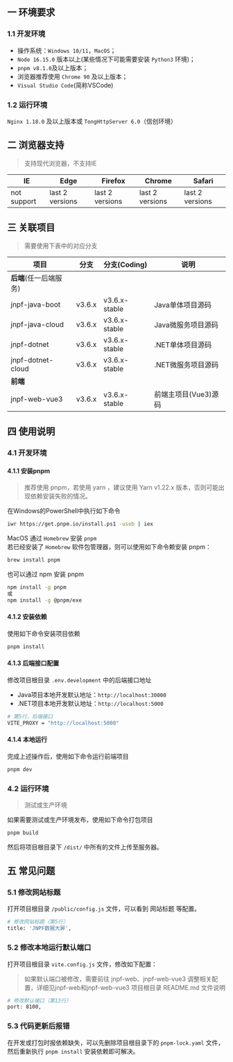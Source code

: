 ## 一 环境要求

### 1.1 开发环境

- 操作系统：`Windows 10/11`，`MacOS`；
- `Node 16.15.0` 版本以上(某些情况下可能需要安装 `Python3` 环境)；
- `pnpm v8.1.0`及以上版本；
- 浏览器推荐使用 `Chrome 90` 及以上版本；
- `Visual Studio Code`(简称VSCode)

### 1.2 运行环境

`Nginx 1.18.0` 及以上版本或 `TongHttpServer 6.0`（信创环境）

## 二 浏览器支持
> 支持现代浏览器，不支持IE

| IE | Edge | Firefox | Chrome | Safari |
| --- | --- | --- | --- | --- |
| not support | last 2 versions | last 2 versions | last 2 versions | last 2 versions |

## 三 关联项目

> 需要使用下表中的对应分支

| 项目 | 分支 | 分支(Coding) | 说明 |
| --- | --- | --- | --- |
| **后端**(任一后端服务) |  |  |  |
| jnpf-java-boot | v3.6.x | v3.6.x-stable | Java单体项目源码 |
| jnpf-java-cloud | v3.6.x | v3.6.x-stable | Java微服务项目源码 |
| jnpf-dotnet | v3.6.x | v3.6.x-stable | .NET单体项目源码 |
| jnpf-dotnet-cloud | v3.6.x | v3.6.x-stable | .NET微服务项目源码 |
| **前端** |  |  |  |
| jnpf-web-vue3 | v3.6.x | v3.6.x-stable | 前端主项目(Vue3)源码 |

## 四 使用说明
### 4.1 开发环境
#### 4.1.1 安装pnpm

> 推荐使用 pnpm，若使用 yarn ，建议使用 Yarn v1.22.x 版本，否则可能出现依赖安装失败的情况。

在Windows的PowerShell中执行如下命令

```bash
iwr https://get.pnpm.io/install.ps1 -useb | iex
```
MacOS 通过 `Homebrew` 安装 `pnpm` <br/>
若已经安装了 `Homebrew` 软件包管理器，则可以使用如下命令赖安装 pnpm：

```bash
brew install pnpm
```
也可以通过 npm 安装 pnpm

```bash
npm install -g pnpm
或
npm install -g @pnpm/exe
```
#### 4.1.2 安装依赖

使用如下命令安装项目依赖

```bash
pnpm install
```
#### 4.1.3 后端接口配置

修改项目根目录 `.env.development` 中的后端接口地址

- Java项目本地开发默认地址：`http://localhost:30000`
- .NET项目本地开发默认地址：`http://localhost:5000`

```bash
# 第5行，后端接口
VITE_PROXY = "http://localhost:5000"
```
#### 4.1.4 本地运行

完成上述操作后，使用如下命令运行前端项目

```bash
pnpm dev
```
### 4.2 运行环境

> 测试或生产环境

如果需要测试或生产环境发布，使用如下命令打包项目

```bash
pnpm build
```
然后将项目根目录下 `/dist/` 中所有的文件上传至服务器。
## 五 常见问题
### 5.1 修改网站标题

打开项目根目录 `/public/config.js` 文件，可以看到 网站标题 等配置。

```bash
# 修改网站标题（第5行）
title: 'JNPF数据大屏',
```
### 5.2 修改本地运行默认端口

打开项目根目录 `vite.config.js` 文件，修改如下配置：

> 如果默认端口被修改，需要前往 jnpf-web、jnpf-web-vue3 调整相关配置，详细见jnpf-web和jnpf-web-vue3 项目根目录 README.md 文件说明

```bash
# 修改默认端口（第13行）
port: 8100,
```
### 5.3 代码更新后报错

在开发或打包时报依赖缺失，可以先删除项目根目录下的 `pnpm-lock.yaml` 文件，然后重新执行 `pnpm install` 安装依赖即可解决。
